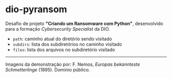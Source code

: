 # dio-pyransom

Desafio de projeto **"Criando um Ransomware com Python"**, desenvolvido para a formação _Cybersecurity Specialist_ da DIO.

- `path`: caminho atual do diretório sendo visitado
- `subdirs`: lista dos subdiretórios no caminho visitado
- `files`: lista dos arquivos no subdiretório visitado

----
Imagens da demonstração por: F. Nemos, _Europas bekannteste Schmetterlinge_ (1895). Domínio público.

